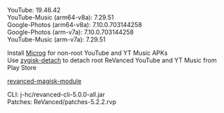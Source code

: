 YouTube: 19.46.42  
YouTube-Music (arm64-v8a): 7.29.51  
Google-Photos (arm64-v8a): 7.10.0.703144258  
Google-Photos (arm-v7a): 7.10.0.703144258  
YouTube-Music (arm-v7a): 7.29.51  

Install [Microg](https://github.com/ReVanced/GmsCore/releases) for non-root YouTube and YT Music APKs  
Use [zygisk-detach](https://github.com/j-hc/zygisk-detach) to detach root ReVanced YouTube and YT Music from Play Store  

[revanced-magisk-module](https://github.com/j-hc/revanced-magisk-module)
  
CLI: j-hc/revanced-cli-5.0.0-all.jar  
Patches: ReVanced/patches-5.2.2.rvp    
